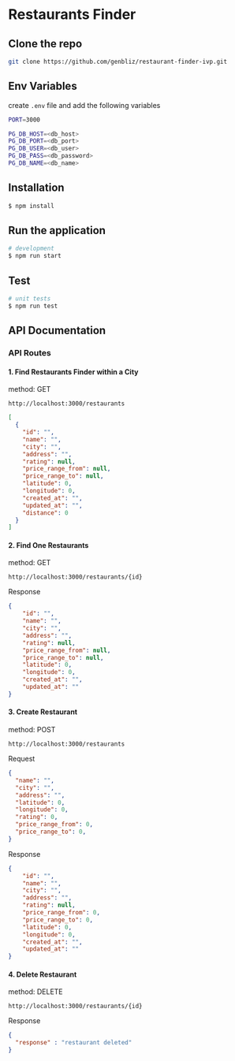 # Restaurants Finder


## Clone the repo
```bash
git clone https://github.com/genbliz/restaurant-finder-ivp.git
```

## Env Variables

create `.env` file and add the following variables

```bash
PORT=3000

PG_DB_HOST=<db_host>
PG_DB_PORT=<db_port>
PG_DB_USER=<db_user>
PG_DB_PASS=<db_password>
PG_DB_NAME=<db_name>
```

## Installation

```bash
$ npm install
```

## Run the application

```bash
# development
$ npm run start

```

## Test

```bash
# unit tests
$ npm run test

```

## API Documentation

### API Routes

#### 1. Find Restaurants Finder within a City

method: GET

``http://localhost:3000/restaurants``

```json
[
  {
    "id": "",
    "name": "",
    "city": "",
    "address": "",
    "rating": null,
    "price_range_from": null,
    "price_range_to": null,
    "latitude": 0,
    "longitude": 0,
    "created_at": "",
    "updated_at": "",
    "distance": 0
  }
]
```

#### 2. Find One Restaurants

method: GET

``http://localhost:3000/restaurants/{id}``

Response

```json
{
    "id": "",
    "name": "",
    "city": "",
    "address": "",
    "rating": null,
    "price_range_from": null,
    "price_range_to": null,
    "latitude": 0,
    "longitude": 0,
    "created_at": "",
    "updated_at": ""
}
```
#### 3. Create Restaurant

method: POST

``http://localhost:3000/restaurants``

Request

```json
{
  "name": "",
  "city": "",
  "address": "",
  "latitude": 0,
  "longitude": 0,
  "rating": 0,
  "price_range_from": 0,
  "price_range_to": 0,
}
```

Response

```json
{
    "id": "",
    "name": "",
    "city": "",
    "address": "",
    "rating": null,
    "price_range_from": 0,
    "price_range_to": 0,
    "latitude": 0,
    "longitude": 0,
    "created_at": "",
    "updated_at": ""
}
```

#### 4. Delete Restaurant

method: DELETE

``http://localhost:3000/restaurants/{id}``

Response

```json
{
  "response" : "restaurant deleted"
}
```
